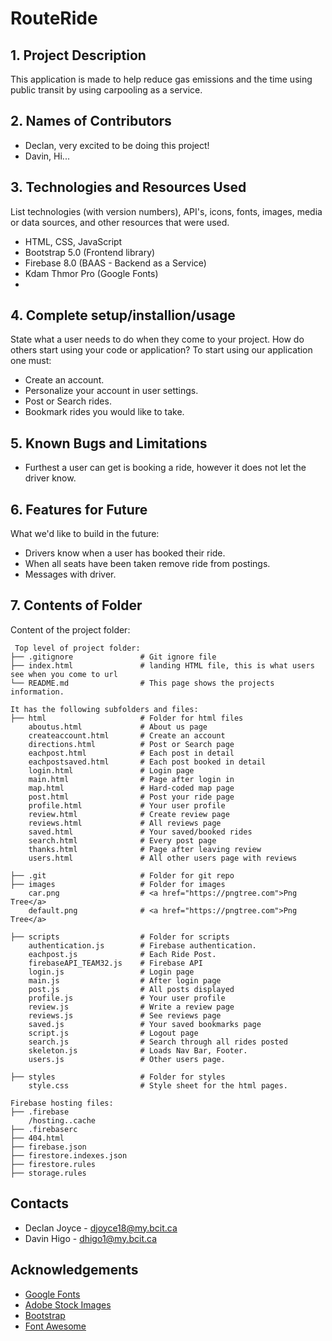 # RouteRide

## 1. Project Description
This application is made to help reduce gas emissions and the time using public transit by using carpooling as a service. 

## 2. Names of Contributors
* Declan, very excited to be doing this project!
* Davin, Hi...

## 3. Technologies and Resources Used
List technologies (with version numbers), API's, icons, fonts, images, media or data sources, and other resources that were used.
* HTML, CSS, JavaScript
* Bootstrap 5.0 (Frontend library)
* Firebase 8.0 (BAAS - Backend as a Service)
* Kdam Thmor Pro (Google Fonts)
* 

## 4. Complete setup/installion/usage
State what a user needs to do when they come to your project.  How do others start using your code or application?
To start using our application one must:
* Create an account.
* Personalize your account in user settings.
* Post or Search rides.
* Bookmark rides you would like to take.

## 5. Known Bugs and Limitations
* Furthest a user can get is booking a ride, however it does not let the driver know.

## 6. Features for Future
What we'd like to build in the future:
* Drivers know when a user has booked their ride.
* When all seats have been taken remove ride from postings.
* Messages with driver.
	
## 7. Contents of Folder
Content of the project folder:

```
 Top level of project folder: 
├── .gitignore               # Git ignore file
├── index.html               # landing HTML file, this is what users see when you come to url
└── README.md                # This page shows the projects information.

It has the following subfolders and files:
├── html                     # Folder for html files
    aboutus.html             # About us page
    createaccount.html       # Create an account
    directions.html          # Post or Search page
    eachpost.html            # Each post in detail
    eachpostsaved.html       # Each post booked in detail
    login.html               # Login page
    main.html                # Page after login in
    map.html                 # Hard-coded map page
    post.html                # Post your ride page
    profile.html             # Your user profile
    review.html              # Create review page
    reviews.html             # All reviews page
    saved.html               # Your saved/booked rides
    search.html              # Every post page
    thanks.html              # Page after leaving review
    users.html               # All other users page with reviews

├── .git                     # Folder for git repo
├── images                   # Folder for images
    car.png                  # <a href="https://pngtree.com">Png Tree</a>
    default.png              # <a href="https://pngtree.com">Png Tree</a>

├── scripts                  # Folder for scripts
    authentication.js        # Firebase authentication.
    eachpost.js              # Each Ride Post.
    firebaseAPI_TEAM32.js    # Firebase API
    login.js                 # Login page 
    main.js                  # After login page
    post.js                  # All posts displayed
    profile.js               # Your user profile
    review.js                # Write a review page
    reviews.js               # See reviews page
    saved.js                 # Your saved bookmarks page
    script.js                # Logout page
    search.js                # Search through all rides posted
    skeleton.js              # Loads Nav Bar, Footer.
    users.js                 # Other users page.
                    
├── styles                   # Folder for styles
    style.css                # Style sheet for the html pages.

Firebase hosting files: 
├── .firebase
	/hosting..cache
├── .firebaserc
├── 404.html
├── firebase.json
├── firestore.indexes.json
├── firestore.rules
├── storage.rules

```


## Contacts
* Declan Joyce - djoyce18@my.bcit.ca
* Davin Higo - dhigo1@my.bcit.ca

## Acknowledgements 
* <a href="https://fonts.google.com/">Google Fonts</a>
* <a href="https://stock.adobe.com/images">Adobe Stock Images</a>
* <a href="https://getbootstrap.com/">Bootstrap</a>
* <a href="https://fontawesome.com/">Font Awesome</a>


